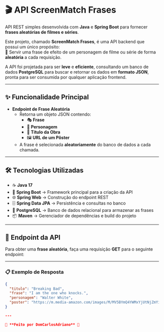 # 🎬 API ScreenMatch Frases  

API REST simples desenvolvida com **Java** e **Spring Boot** para fornecer **frases aleatórias de filmes e séries**.  

Este projeto, chamado **ScreenMatch Frases**, é uma API backend que possui um único propósito:  
📌 Servir uma frase de efeito de um personagem de filme ou série de forma **aleatória** a cada requisição.  

A API foi projetada para ser **leve** e **eficiente**, consultando um banco de dados **PostgreSQL** para buscar e retornar os dados em **formato JSON**, pronta para ser consumida por qualquer aplicação frontend.  

---

## ✨ Funcionalidade Principal  

- **Endpoint de Frase Aleatória**  
  - Retorna um objeto JSON contendo:  
    - 🎭 **Frase**  
    - 👤 **Personagem**  
    - 🎥 **Título da Obra**  
    - 🖼️ **URL de um Pôster**  
  - A frase é selecionada **aleatoriamente** do banco de dados a cada chamada.  

---

## 🛠️ Tecnologias Utilizadas  

- ☕ **Java 17**  
- 🚀 **Spring Boot** → Framework principal para a criação da API  
- 🌐 **Spring Web** → Construção do endpoint REST  
- 🗄️ **Spring Data JPA** → Persistência e consultas no banco  
- 🐘 **PostgreSQL** → Banco de dados relacional para armazenar as frases  
- 📦 **Maven** → Gerenciador de dependências e build do projeto  

---

## 📌 Endpoint da API  

Para obter uma **frase aleatória**, faça uma requisição **GET** para o seguinte endpoint:  


---

### 📋 Exemplo de Resposta  

```json
{
  "titulo": "Breaking Bad",
  "frase": "I am the one who knocks.",
  "personagem": "Walter White",
  "poster": "https://m.media-amazon.com/images/M/MV5BYmQ4YWMxYjUtNjZmYi00MDQ1LWFjMjMtNjA5ZDdiYjdiODU5XkEyXkFqcGdeQXVyMTMzNDExODE5._V1_QL75_UX380_CR0,1,380,562_.jpg"
}

---

📌 **Feito por DomCarlosAdriano** 🚀  
